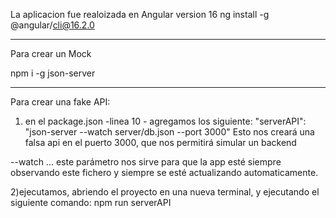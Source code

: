 La aplicacion fue realoizada en Angular version 16
ng install -g @angular/cli@16.2.0

------------------
Para crear un Mock

npm i -g json-server

---------------
Para crear una fake API:
1) en el package.json -linea 10 - agregamos los siguiente:
	"serverAPI": "json-server --watch server/db.json --port 3000"
Esto nos creará una falsa api en el puerto 3000, que nos permitirá simular un backend

--watch ... este parámetro nos sirve para que la app esté siempre observando este fichero y siempre se esté actualizando automaticamente.

2)ejecutamos, abriendo el proyecto en una nueva terminal, y ejecutando el siguiente comando:
npm run serverAPI
